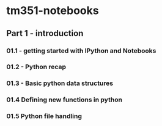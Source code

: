 # tm351-notebooks

## Part 1 - introduction

### 01.1 - getting started with IPython and Notebooks

### 01.2 - Python recap

### 01.3 - Basic python data structures 

### 01.4 Defining new functions in python

### 01.5 Python file handling
